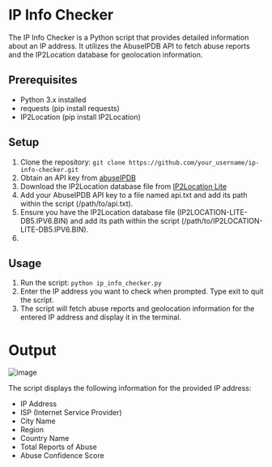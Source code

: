 # IP Info Checker

The IP Info Checker is a Python script that provides detailed information about an IP address. It utilizes the AbuseIPDB API to fetch abuse reports and the IP2Location database for geolocation information.

## Prerequisites
- Python 3.x installed
- requests (pip install requests)
- IP2Location (pip install IP2Location)

## Setup

1. Clone the repository: `git clone https://github.com/your_username/ip-info-checker.git`
2. Obtain an API key from [abuseIPDB](https://www.abuseipdb.com)
3. Download the IP2Location database file from [IP2Location Lite](https://lite.ip2location.com/ip2location-lite)
4. Add your AbuseIPDB API key to a file named api.txt and add its path within the script (/path/to/api.txt).
5. Ensure you have the IP2Location database file (IP2LOCATION-LITE-DB5.IPV6.BIN) and add its path within the script (/path/to/IP2LOCATION-LITE-DB5.IPV6.BIN).
6. 

## Usage

1. Run the script: `python ip_info_checker.py`
2. Enter the IP address you want to check when prompted. Type exit to quit the script.
3. The script will fetch abuse reports and geolocation information for the entered IP address and display it in the terminal.
   


# Output
![image](https://github.com/jrowleycsa/abuseipdbInt/assets/152403367/ac9148db-aafe-4898-b3d9-677ba0b62764)

The script displays the following information for the provided IP address:

- IP Address
- ISP (Internet Service Provider)
- City Name
- Region
- Country Name
- Total Reports of Abuse
- Abuse Confidence Score
